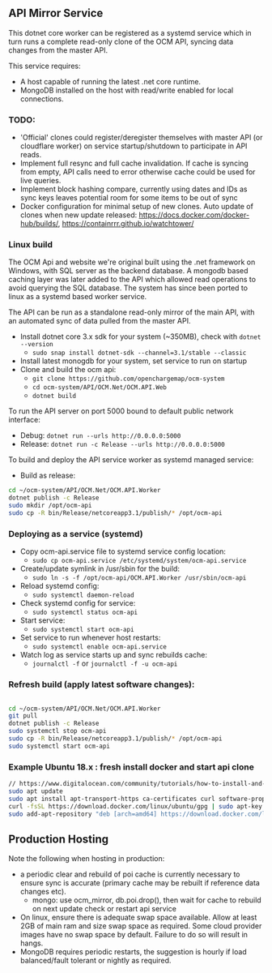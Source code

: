 ﻿## API Mirror Service
This dotnet core worker can be registered as a systemd service which in turn runs a complete read-only clone of the OCM API, syncing data changes from the master API.

This service requires:
- A host capable of running the latest .net core runtime.
- MongoDB installed on the host with read/write enabled for local connections.

### TODO:
- 'Official' clones could register/deregister themselves with master API (or cloudflare worker) on service startup/shutdown to participate in API reads.
- Implement full resync and full cache invalidation. If cache is syncing from empty, API calls need to error otherwise cache could be used for live queries.
- Implement block hashing compare, currently using dates and IDs as sync keys leaves potential room for some items to be out of sync
- Docker configuration for minimal setup of new clones. Auto update of clones when new update released: https://docs.docker.com/docker-hub/builds/, https://containrrr.github.io/watchtower/

### Linux build
The OCM Api and website we're original built using the .net framework on Windows, with SQL server as the backend database. A mongodb based caching layer was later added to the API which allowed read operations to avoid querying the SQL database. The system has since been ported to linux as a systemd based worker service.

The API can be run as a standalone read-only mirror of the main API, with an automated sync of data pulled from the master API.

- Install dotnet core 3.x sdk for your system (~350MB), check with `dotnet --version`
	- `sudo snap install dotnet-sdk --channel=3.1/stable --classic`
- Install latest monogdb for your system, set service to run on startup
- Clone and build the ocm api:
    - `git clone https://github.com/openchargemap/ocm-system`
    - `cd ocm-system/API/OCM.Net/OCM.API.Web`
    - `dotnet build`

To run the API server on port 5000 bound to default public network interface:
- Debug: `dotnet run --urls http://0.0.0.0:5000`
- Release: `dotnet run -c Release --urls http://0.0.0.0:5000`

To build and deploy the API service worker as systemd managed service:

- Build as release: 
```sh
cd ~/ocm-system/API/OCM.Net/OCM.API.Worker
dotnet publish -c Release
sudo mkdir /opt/ocm-api
sudo cp -R bin/Release/netcoreapp3.1/publish/* /opt/ocm-api
```

### Deploying as a service (systemd)
- Copy ocm-api.service file to systemd service config location:
    - `sudo cp ocm-api.service /etc/systemd/system/ocm-api.service`
- Create/update symlink in /usr/sbin for the build:
    - `sudo ln -s -f /opt/ocm-api/OCM.API.Worker /usr/sbin/ocm-api`
 - Reload systemd config: 
    - `sudo systemctl daemon-reload`
 - Check systemd config for service: 
    - `sudo systemctl status ocm-api`
 - Start service: 
    - `sudo systemctl start ocm-api`
 - Set service to run whenever host restarts: 
    - `sudo systemctl enable ocm-api.service`
 - Watch log as service starts up and sync rebuilds cache:
    - `journalctl -f` or `journalctl -f -u ocm-api`

### Refresh build (apply latest software changes):
 
```sh

cd ~/ocm-system/API/OCM.Net/OCM.API.Worker
git pull
dotnet publish -c Release
sudo systemctl stop ocm-api
sudo cp -R bin/Release/netcoreapp3.1/publish/* /opt/ocm-api
sudo systemctl start ocm-api

```


### Example Ubuntu 18.x : fresh install docker and start api clone
```sh
// https://www.digitalocean.com/community/tutorials/how-to-install-and-use-docker-on-ubuntu-18-04
sudo apt update
sudo apt install apt-transport-https ca-certificates curl software-properties-common
curl -fsSL https://download.docker.com/linux/ubuntu/gpg | sudo apt-key add -
sudo add-apt-repository "deb [arch=amd64] https://download.docker.com/linux/ubuntu bionic stable"

```

Production Hosting
---------------------

Note the following when hosting in production:
- a periodic clear and rebuild of poi cache is currently necessary to ensure sync is accurate (primary cache may be rebuilt if reference data changes etc).
    - mongo: use ocm_mirror, db.poi.drop(), then wait for cache to rebuild on next update check or restart api service
- On linux, ensure there is adequate swap space available. Allow at least 2GB of main ram and size swap space as required. Some cloud provider images have no swap space by default. Failure to do so will result in hangs.
- MongoDB requires periodic restarts, the suggestion is hourly if load balanced/fault tolerant or nightly as required.